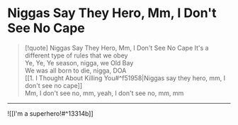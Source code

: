 # Niggas Say They Hero, Mm, I Don't See No Cape

> [!quote] Niggas Say They Hero, Mm, I Don't See No Cape
It's a different type of rules that we obey  
Ye, Ye, Ye season, nigga, we Old Bay  
We was all born to die, nigga, DOA  
[[1. I Thought About Killing You#^f51958|Niggas say they hero, mm, I don't see no cape]]  
Mm, I don't see no, mm, yeah, I don't see no, mm, mm

---

![[I'm a superhero!#^13314b]]
